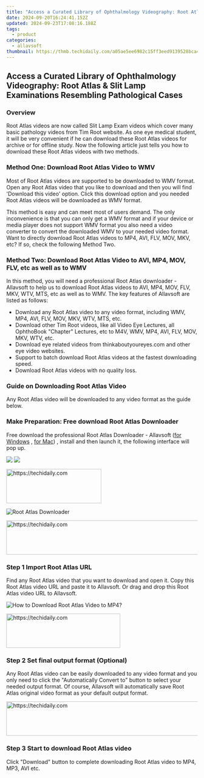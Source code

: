 ```yaml
---
title: "Access a Curated Library of Ophthalmology Videography: Root Atlas & Slit Lamp Examinations Resembling Pathological Cases"
date: 2024-09-20T16:24:41.152Z
updated: 2024-09-23T17:08:16.188Z
tags:
  - product
categories:
  - allavsoft
thumbnail: https://thmb.techidaily.com/a05ae5ee6982c15ff3eed9139528bca4d5df10563908a6200578c04353f69c36.jpg
---
```


## Access a Curated Library of Ophthalmology Videography: Root Atlas & Slit Lamp Examinations Resembling Pathological Cases

### Overview

Root Atlas videos are now called Slit Lamp Exam videos which cover many basic pathology videos from Tim Root website. As one eye medical student, it will be very convenient if he can download these Root Atlas videos for archive or for offline study. Now the following article just tells you how to download these Root Atlas videos with two methods.

### Method One: Download Root Atlas Video to WMV

Most of Root Atlas videos are supported to be downloaded to WMV format. Open any Root Atlas video that you like to download and then you will find 'Download this video' option. Click this download option and you needed Root Atlas videos will be downloaded as WMV format.

This method is easy and can meet most of users demand. The only inconvenience is that you can only get a WMV format and if your device or media player does not support WMV format you also need a video converter to convert the downloaded WMV to your needed video format. Want to directly download Root Atlas videos to MP4, AVI, FLV, MOV, MKV, etc? If so, check the following Method Two.

### Method Two: Download Root Atlas Video to AVI, MP4, MOV, FLV, etc as well as to WMV

In this method, you will need a professional Root Atlas downloader - Allavsoft to help us to download Root Atlas videos to AVI, MP4, MOV, FLV, MKV, WTV, MTS, etc as well as to WMV. The key features of Allavsoft are listed as follows:

* Download any Root Atlas video to any video format, including WMV, MP4, AVI, FLV, MOV, MKV, WTV, MTS, etc.
* Download other Tim Root videos, like all Video Eye Lectures, all OphthoBook "Chapter" Lectures, etc to M4V, WMV, MP4, AVI, FLV, MOV, MKV, WTV, etc.
* Download eye related videos from thinkaboutyoureyes.com and other eye video websites.
* Support to batch download Root Atlas videos at the fastest downloading speed.
* Download Root Atlas videos with no quality loss.

### Guide on Downloading Root Atlas Video

Any Root Atlas video will be downloaded to any video format as the guide below.

### Make Preparation: Free download Root Atlas Downloader

Free download the professional Root Atlas Downloader - Allavsoft ([for Windows](https://tools.techidaily.com/allavsoft/products/) , [for Mac](https://tools.techidaily.com/allavsoft/products/)) , install and then launch it, the following interface will pop up.

[![](https://www.allavsoft.com/how-to/../images/how-to/free-download-win.jpg)](https://tools.techidaily.com/allavsoft/products/) [![](https://www.allavsoft.com/how-to/../images/how-to/free-download-mac.jpg)](https://tools.techidaily.com/allavsoft/products/)

<!-- affiliate ads begin -->
<a href="https://bluettius.sjv.io/c/5597632/2139112/17108" target="_top" id="2139112">
  <img src="//a.impactradius-go.com/display-ad/17108-2139112" border="0" alt="https://techidaily.com" width="250" height="90"/>
</a>
<img height="0" width="0" src="https://bluettius.sjv.io/i/5597632/2139112/17108" style="position:absolute;visibility:hidden;" border="0" />
<!-- affiliate ads end -->

![Root Atlas Downloader](https://www.allavsoft.com/how-to/../images/allavsoft/screen-shot-600.jpg)

<!-- affiliate ads begin -->
<a href="https://aligracehair.sjv.io/c/5597632/1902278/19272" target="_top" id="1902278">
  <img src="//a.impactradius-go.com/display-ad/19272-1902278" border="0" alt="https://techidaily.com" width="728" height="90"/>
</a>
<img height="0" width="0" src="https://aligracehair.sjv.io/i/5597632/1902278/19272" style="position:absolute;visibility:hidden;" border="0" />
<!-- affiliate ads end -->

### Step 1 Import Root Atlas URL

Find any Root Atlas video that you want to download and open it. Copy this Root Atlas video URL and paste it to Allavsoft. Or drag and drop this Root Atlas video URL to Allavsoft.

![How to Download Root Atlas Video to MP4?](https://www.allavsoft.com/how-to/../images/how-to/download-rtmp-video/download-rtmp-video.jpg)

<!-- affiliate ads begin -->
<a href="https://review-au.sjv.io/c/5597632/2098704/14409" target="_top" id="2098704">
  <img src="//a.impactradius-go.com/display-ad/14409-2098704" border="0" alt="https://techidaily.com" width="300" height="90"/>
</a>
<img height="0" width="0" src="https://review-au.sjv.io/i/5597632/2098704/14409" style="position:absolute;visibility:hidden;" border="0" />
<!-- affiliate ads end -->

### Step 2 Set final output format (Optional)

Any Root Atlas video can be easily downloaded to any video format and you only need to click the "Automatically Convert to" button to select your needed output format. Of course, Allavsoft will automatically save Root Atlas original video format as your default output format.

<!-- affiliate ads begin -->
<a href="https://laganoo.pxf.io/c/5597632/1528688/16446" target="_top" id="1528688">
  <img src="//a.impactradius-go.com/display-ad/16446-1528688" border="0" alt="https://techidaily.com" width="728" height="90"/>
</a>
<img height="0" width="0" src="https://laganoo.pxf.io/i/5597632/1528688/16446" style="position:absolute;visibility:hidden;" border="0" />
<!-- affiliate ads end -->

### Step 3 Start to download Root Atlas video

Click "Download" button to complete downloading Root Atlas video to MP4, MP3, AVI etc.

<ins class="adsbygoogle"
     style="display:block"
     data-ad-format="autorelaxed"
     data-ad-client="ca-pub-7571918770474297"
     data-ad-slot="1223367746"></ins>

<ins class="adsbygoogle"
     style="display:block"
     data-ad-client="ca-pub-7571918770474297"
     data-ad-slot="8358498916"
     data-ad-format="auto"
     data-full-width-responsive="true"></ins>



